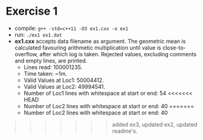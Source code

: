 # Exercise 1
* compile: `g++ -std=c++11 -O3 ex1.cxx -o ex1`
* run: `./ex1 ex1.dat`
* **ex1.cxx** accepts data filename as argument. The geometric mean is 
calculated favouring arithmetic multiplication until value is close-to-overflow, 
after which log is taken. Rejected values, excluding comments and empty lines,
are printed.
    * Lines read: 100001235.
    * Time taken: ~1m.
    * Valid Values at Loc1: 50004412.
    * Valid Values at Loc2: 49994541.
    * Number of Loc1 lines with whitespace at start or end: 54
<<<<<<< HEAD
    * Number of Loc2 lines with whitespace at start or end: 40
=======
    * Number of Loc2 lines with whitespace at start or end: 40
>>>>>>> added ex3, updated ex2, updated readme's.
